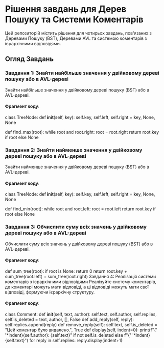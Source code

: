 # Рішення завдань для Дерев Пошуку та Системи Коментарів

Цей репозиторій містить рішення для чотирьох завдань, пов'язаних з Деревами Пошуку (BST), Деревами AVL та системою коментарів з ієрархічними відповідями.

## Огляд Завдань

### Завдання 1: Знайти найбільше значення у двійковому дереві пошуку або в AVL-дереві

Знайти найбільше значення у двійковому дереві пошуку (BST) або в AVL-дереві.

#### Фрагмент коду:


class TreeNode:
    def __init__(self, key):
        self.key, self.left, self.right = key, None, None

def find_max(root):
    while root and root.right: 
        root = root.right
    return root.key if root else None


### Завдання 2: Знайти найменше значення у двійковому дереві пошуку або в AVL-дереві
Знайти найменше значення у двійковому дереві пошуку (BST) або в AVL-дереві.

#### Фрагмент коду:

class TreeNode:
    def __init__(self, key):
        self.key, self.left, self.right = key, None, None

def find_min(root):
    while root and root.left:
        root = root.left
    return root.key if root else None

### Завдання 3: Обчислити суму всіх значень у двійковому дереві пошуку або в AVL-дереві
Обчислити суму всіх значень у двійковому дереві пошуку (BST) або в AVL-дереві.

#### Фрагмент коду:

def sum_tree(root):
    if root is None: return 0
    return root.key + sum_tree(root.left) + sum_tree(root.right)
Завдання 4: Реалізація системи коментарів з ієрархічними відповідями
Реалізуйте систему коментарів, де коментарі можуть мати відповіді, а ці відповіді можуть мати свої відповіді, формуючи ієрархічну структуру.

#### Фрагмент коду:
class Comment:
    def __init__(self, text, author):
        self.text, self.author, self.replies, self.is_deleted = text, author, [], False
    def add_reply(self, reply): self.replies.append(reply)
    def remove_reply(self): self.text, self.is_deleted = "Цей коментар було видалено.", True
    def display(self, indent=0):
        print(f"{'    '*indent}{self.author}: {self.text}" if not self.is_deleted else f"{'    '*indent}{self.text}")
        for reply in self.replies: reply.display(indent+1)

